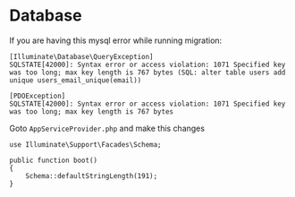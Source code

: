 Database
========

If you are having this mysql error while running migration:

```
[Illuminate\Database\QueryException]
SQLSTATE[42000]: Syntax error or access violation: 1071 Specified key was too long; max key length is 767 bytes (SQL: alter table users add unique users_email_unique(email))

[PDOException]
SQLSTATE[42000]: Syntax error or access violation: 1071 Specified key was too long; max key length is 767 bytes
```

Goto `AppServiceProvider.php` and make this changes

```
use Illuminate\Support\Facades\Schema;

public function boot()
{
    Schema::defaultStringLength(191);
}
```

